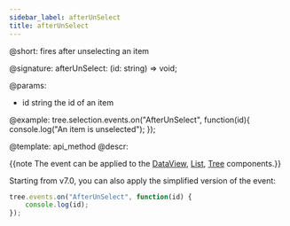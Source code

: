 ```yaml
---
sidebar_label: afterUnSelect
title: afterUnSelect
---          
```


@short: fires after unselecting an item

@signature: afterUnSelect: (id: string) => void;

@params:
- id		string		the id of an item

@example:
tree.selection.events.on("AfterUnSelect", function(id){
    console.log("An item is unselected");
});

@template:	api_method
@descr:

{{note The event can be applied to the [DataView](dataview/usage_selection.md), [List](list/usage_selection.md), [Tree](tree/usage_selection.md) components.}}

Starting from v7.0, you can also apply the simplified version of the event:

~~~js
tree.events.on("AfterUnSelect", function(id) {
    console.log(id);
});
~~~